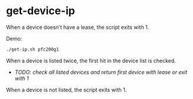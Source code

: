 # get-device-ip

When a device doesn't have a lease, the script exits with 1.

Demo:
```bash
./get-ip.sh pfc200g1
```

When a device is listed twice, the first hit in the device list is checked.
- _TODO: check all listed devices and return first device with lease or exit with 1_

When a device is not listed, the script exits with 1.
